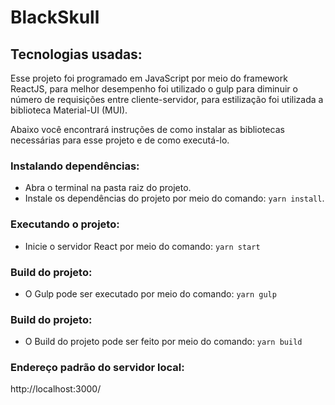 # BlackSkull

## Tecnologias usadas:
Esse projeto foi programado em JavaScript por meio do framework ReactJS, para melhor desempenho foi utilizado o gulp para diminuir o número de requisições entre cliente-servidor, para estilização foi utilizada a biblioteca Material-UI (MUI).

Abaixo você encontrará instruções de como instalar as bibliotecas necessárias para esse projeto e de como executá-lo.

### Instalando dependências:
- Abra o terminal na pasta raiz do projeto.
- Instale os dependências do projeto por meio do comando: ```yarn install```.

### Executando o projeto:
- Inicie o servidor React por meio do comando: ```yarn start``` 

### Build do projeto:
- O Gulp pode ser executado por meio do comando: ```yarn gulp``` 

### Build do projeto:
- O Build do projeto pode ser feito por meio do comando: ```yarn build``` 

### Endereço padrão do servidor local:
http://localhost:3000/

